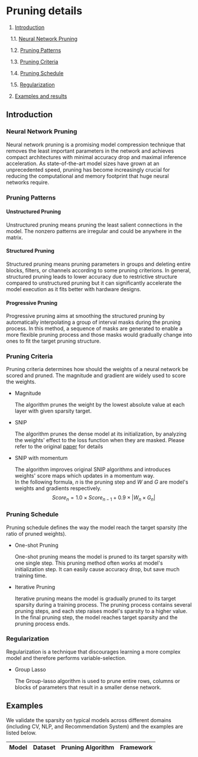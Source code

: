 Pruning details
============



1. [Introduction](#introduction)



    1.1. [Neural Network Pruning](#neural-network-pruning)



    1.2. [Pruning Patterns](#pruning-patterns)



    1.3. [Pruning Criteria](#pruning-criteria)



    1.4. [Pruning Schedule](#pruning-schedule)



    1.5. [Regularization](#regularization)





2. [Examples and results](#examples)



## Introduction



### Neural Network Pruning
Neural network pruning is a promising model compression technique that removes the least important parameters in the network and achieves compact architectures with minimal accuracy drop and maximal inference acceleration. As state-of-the-art model sizes have grown at an unprecedented speed, pruning has become increasingly crucial for reducing the computational and memory footprint that huge neural networks require.



### Pruning Patterns


#### Unstructured Pruning


Unstructured pruning means pruning the least salient connections in the model. The nonzero patterns are irregular and could be anywhere in the matrix.


#### Structured Pruning


Structured pruning means pruning parameters in groups and deleting entire blocks, filters, or channels according to some pruning criterions. In general, structured pruning leads to lower accuracy due to restrictive structure compared to unstructured pruning but it can significantly accelerate the model execution as it fits better with hardware designs.


#### Progressive Pruning


Progressive pruning aims at smoothing the structured pruning by automatically interpolating a group of interval masks during the pruning process. In this method, a sequence of masks are generated to enable a more flexible pruning process and those masks would gradually change into ones to fit the target pruning structure. 



### Pruning Criteria



Pruning criteria determines how should the weights of a neural network be scored and pruned. The magnitude and gradient are widely used to score the weights.


- Magnitude


  The algorithm prunes the weight by the lowest absolute value at each layer with given sparsity target.


- SNIP


  The algorithm prunes the dense model at its initialization, by analyzing the weights' effect to the loss function when they are masked. Please refer to the original [paper](https://arxiv.org/abs/1810.02340) for details


- SNIP with momentum


  The algorithm improves original SNIP algorithms and introduces weights' score maps which updates in a momentum way.\
  In the following formula, $n$ is the pruning step and $W$ and $G$ are model's weights and gradients respectively.
  $$Score_{n} = 1.0 \times Score_{n-1} + 0.9 \times |W_{n} \times G_{n}|$$


### Pruning Schedule


Pruning schedule defines the way the model reach the target sparsity (the ratio of pruned weights).


- One-shot Pruning


  One-shot pruning means the model is pruned to its target sparsity with one single step. This pruning method often works at model's initialization step. It can easily cause accuracy drop, but save much training time.



- Iterative Pruning


  Iterative pruning means the model is gradually pruned to its target sparsity during a training process. The pruning process contains several pruning steps, and each step raises model's sparsity to a higher value. In the final pruning step, the model reaches target sparsity and the pruning process ends.



### Regularization


Regularization is a technique that discourages learning a more complex model and therefore performs variable-selection.


- Group Lasso


  The Group-lasso algorithm is used to prune entire rows, columns or blocks of parameters that result in a smaller dense network.



## Examples



We validate the sparsity on typical models across different domains (including CV, NLP, and Recommendation System) and the examples are listed below. 


<table>
<thead>
  <tr>
    <th>Model</th>
    <th>Dataset</th>
    <th>Pruning Algorithm</th>
    <th>Framework</th>
  </tr>
</thead>

 
